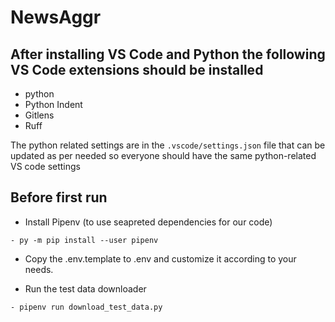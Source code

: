 # NewsAggr

## After installing VS Code and Python the following VS Code extensions should be installed

-   python
-   Python Indent
-   Gitlens
-   Ruff

The python related settings are in the `.vscode/settings.json` file that can be updated as per needed so everyone should have the same python-related VS code settings


## Before first run
- Install Pipenv (to use seapreted dependencies for our code)

```
- py -m pip install --user pipenv
```


- Copy the .env.template to .env and customize it according to your needs.

- Run the test data downloader

```
- pipenv run download_test_data.py
```
